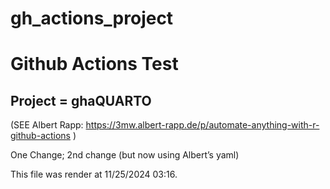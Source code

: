 # gh_actions_project


# Github Actions Test

## Project = ghaQUARTO

(SEE Albert Rapp:
https://3mw.albert-rapp.de/p/automate-anything-with-r-github-actions )

One Change; 2nd change (but now using Albert’s yaml)

This file was render at 11/25/2024 03:16.
